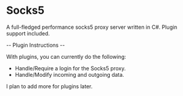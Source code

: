 Socks5
======

A full-fledged performance socks5 proxy server written in C#. Plugin support included.

-- Plugin Instructions --

With plugins, you can currently do the following:
- Handle/Require a login for the Socks5 proxy.
- Handle/Modify incoming and outgoing data.

I plan to add more for plugins later.
